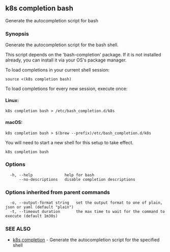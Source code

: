 ## k8s completion bash

Generate the autocompletion script for bash

### Synopsis

Generate the autocompletion script for the bash shell.

This script depends on the 'bash-completion' package.
If it is not installed already, you can install it via your OS's package manager.

To load completions in your current shell session:

	source <(k8s completion bash)

To load completions for every new session, execute once:

#### Linux:

	k8s completion bash > /etc/bash_completion.d/k8s

#### macOS:

	k8s completion bash > $(brew --prefix)/etc/bash_completion.d/k8s

You will need to start a new shell for this setup to take effect.


```
k8s completion bash
```

### Options

```
  -h, --help              help for bash
      --no-descriptions   disable completion descriptions
```

### Options inherited from parent commands

```
  -o, --output-format string   set the output format to one of plain, json or yaml (default "plain")
  -t, --timeout duration       the max time to wait for the command to execute (default 1m30s)
```

### SEE ALSO

* [k8s completion](k8s_completion.md)	 - Generate the autocompletion script for the specified shell

